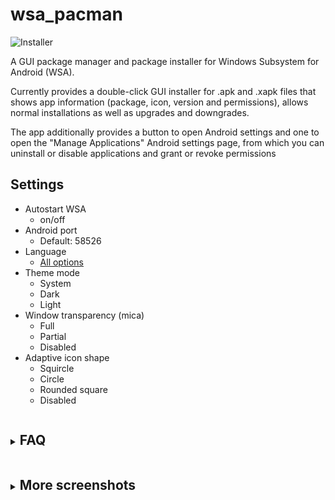 # wsa_pacman

![Installer](README/screenshots/installer.png?raw=true "Installer")

A GUI package manager and package installer for Windows Subsystem for Android (WSA).

Currently provides a double-click GUI installer for .apk and .xapk files that shows app information (package, icon, version and permissions), allows normal installations as well as upgrades and downgrades.

The app additionally provides a button to open Android settings and one to open the "Manage Applications" Android settings page, from which you can uninstall or disable applications and grant or revoke permissions

## Settings

- Autostart WSA
  - on/off
- Android port
  - Default: 58526
- Language
  - [All options](./locale/)
- Theme mode 
  - System
  - Dark
  - Light
- Window transparency (mica)
  - Full
  - Partial
  - Disabled
- Adaptive icon shape
  - Squircle
  - Circle
  - Rounded square
  - Disabled

<details>
  <summary>
  <ruby><p></ruby>
  
## FAQ
  </p>
  </summary>

  **Q:** WSA PacMan is always showing the Offline status, why is that?

  **A:** First things first make sure WSA is installed (duh); Open the 'Windows Subsystem for Android™️ Settings' app, in the Developer tab and make sure the 'Developer mode' switch is enabled; inside manage developer settings, make sure the 'USB debugging' option is enabled.

  Should all of the above fail, [try following this procedure]([sds](https://github.com/alesimula/wsa_pacman/issues/99#issuecomment-1288141314)); make sure to check the 'always allow' option.

---

  **Q:** Can i install the Play Store?

  **A:** The play store is not _officially_ supported on WSA, and at the moment it is only possible to install it using an unofficial WSA build. I recommend installing the [Aurora Store](https://auroraoss.com/) instead, which is an unofficial Play Store client; but if you really want the Play Store and other Google apps, [check out this project](https://github.com/LSPosed/MagiskOnWSALocal).

</details>
<details>
  <summary>
  <ruby><p></ruby>
  
## More screenshots
  </p>
  </summary>

  ![Installing](README/screenshots/installing.png?raw=true "Installing")
  ![Installed](README/screenshots/installed.png?raw=true "Installed")
  ![Downgrade](README/screenshots/downgrade.png?raw=true "Downgrade")
  ![Main screen](README/screenshots/main_screen.png?raw=true "Main screen")
  ![Settings](README/screenshots/settings_screen.png?raw=true "Settings")
</details>
